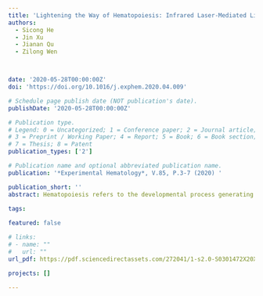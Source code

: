 ```yaml
---
title: 'Lightening the Way of Hematopoiesis: Infrared Laser-Mediated Lineage Tracing With High Spatial-Temporal Resolution'
authors:
  - Sicong He
  - Jin Xu
  - Jianan Qu
  - Zilong Wen



date: '2020-05-28T00:00:00Z'
doi: 'https://doi.org/10.1016/j.exphem.2020.04.009'

# Schedule page publish date (NOT publication's date).
publishDate: '2020-05-28T00:00:00Z'

# Publication type.
# Legend: 0 = Uncategorized; 1 = Conference paper; 2 = Journal article;
# 3 = Preprint / Working Paper; 4 = Report; 5 = Book; 6 = Book section;
# 7 = Thesis; 8 = Patent
publication_types: ['2']

# Publication name and optional abbreviated publication name.
publication: '*Experimental Hematology*, V.85, P.3-7 (2020) '

publication_short: ''
abstract: Hematopoiesis refers to the developmental process generating all blood lineages. In vertebrates, there are multiple waves of hematopoiesis, which emerge in distinct anatomic locations at different times and give rise to different blood lineages. In the last decade, numerous lineage-tracing studies have been conducted to investigate the hierarchical structure of the hematopoietic system. Yet, the majority of these lineage-tracing studies are not able to integrate the spatial–temporal information with the developmental potential of hematopoietic cells. With the newly developed infrared laser-evoked gene operator (IR-LEGO) microscope heating system, it is now possible to improve our understanding of hematopoiesis to spatial–temporal-controlled single-cell resolution. Here, we discuss the recent development of the IR-LEGO system and its applications in hematopoietic lineage tracing in vivo.

tags:
  
featured: false

# links:
# - name: ""
#   url: ""
url_pdf: https://pdf.sciencedirectassets.com/272041/1-s2.0-S0301472X20X00051/1-s2.0-S0301472X20301478/main.pdf?X-Amz-Security-Token=IQoJb3JpZ2luX2VjELP%2F%2F%2F%2F%2F%2F%2F%2F%2F%2FwEaCXVzLWVhc3QtMSJGMEQCIAgvj%2F%2B08XGk4BzzxzaSaCFMcwzYj%2F7ukBoN9ASc1C0zAiBejhr3Vdh4zJPmNb%2FW745KA38q8Vf9lcO%2F%2FADuS2VHMCrbBAic%2F%2F%2F%2F%2F%2F%2F%2F%2F%2F8BEAQaDDA1OTAwMzU0Njg2NSIMrWSejkdsNplpwWS9Kq8EJlXjZCt0ij48zwYadbjplAk6Yzor%2B%2BWCpoR6%2FEbDOe%2Fk6KvSR1QpRwIeVCOz%2Bzqov952juutVnHOKyk6%2BtTOh8iLdZDToPzYJFDxGbid%2BnfgfsNhllIgVY5eQnCOyhNNf%2FNyjpglMd3fHuTKYzlBZaCAj%2FsCP5eFXwQg1TQ4tBYjHZwvPUFLVzKBWT6OkZouNGGcn13lL2VEg5mtTmVnhJ9hVI4zHa0bMf3njpma9h3QkiBIRFOEr5xoiTdjrtTwXnJah1SHmaFDtto%2BApzPIU9niPpgavLAqgTAHWCmGPSD6A1%2B%2BzaqIo5bg5vZW%2Bw%2BmP%2FknEAudLrqslQEmP5eGwb7IJIJqEk7GIPqAArA7jjLP5MTVJqF3J9bv2htKYOIfHhRL3KV%2FOliabOy85XkoaHav0yvn29MERBTY9JCsp%2FMZjGr9s8q16KYVvdbnx4L2ryjeOuNk8DpoHeH2X3nkM9LlUJz1cLHFr%2FflF98Y%2ByVo4v2VtCXXARKqj%2BuBhMNwTDt5adWasySTUb8JtgT1FBHTXu4UaRFktWtsGFwts51vgT4jwX6ipKT5xbnkZ9hF24eNj888KHYja6uz4Dm%2FdJqyn5X%2Bc6Zyq8WmExAgIEOw1OQla9VREfZ5VjAD7HkEmeA5MGO%2F6TDA%2BbPdwB8M5T3FYe%2BTj9PuTf5GWhrl3JEBuT2IDeXUugl0wXZB9d2d%2B5uoLeEjfduZLgSNE7MgMn0rbIr2orxlgsZqLyWdzCf1buUBjqqARXqMpH%2FyD8VoOGSZPxxjEOpPb8JjaCmf6%2B3DHAG1kcEYejaaA1EK6YkJc37f2R8R9qLhWdEzp5ljtDZTJHX3DX2p5HVXIycRiRix3QrRMYrx2JO0lf0%2Fy9ykeQTf2B%2F%2FJfebARqb%2Bv7A8Q%2FQs1mCpBS0rb4uVnuF%2B3VR9wiA37lU9590DtKAGifeH4FthoCvN5JpTjNOayd4vjNw2XRv50i7QBYhmy2ESJH&X-Amz-Algorithm=AWS4-HMAC-SHA256&X-Amz-Date=20220526T042200Z&X-Amz-SignedHeaders=host&X-Amz-Expires=300&X-Amz-Credential=ASIAQ3PHCVTY3MLXVSFC%2F20220526%2Fus-east-1%2Fs3%2Faws4_request&X-Amz-Signature=3f47a2a790e43a43af221522cc2cb23f03120d1d887899280270c9318b8fc5b5&hash=7d822ade69de43f14a7a0ea61d752e738eb87f9a2107b0798b0af523d7ff0de5&host=68042c943591013ac2b2430a89b270f6af2c76d8dfd086a07176afe7c76c2c61&pii=S0301472X20301478&tid=spdf-d5947e67-5283-4a30-893d-52be5813a27e&sid=7dcec0b297d9d24878690005cc976b3b6749gxrqa&type=client&ua=4d5f5155020353560306&rr=7113ba28fd2f8b3b

projects: []

---
```





